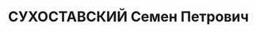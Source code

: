---
title: СУХОСТАВСКИЙ Семен Петрович
description: 'Род. в 1904, г. Батуми.

  Приговор: 28.12.1937 – ВМН'
---